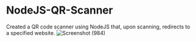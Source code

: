 # NodeJS-QR-Scanner
Created a QR code scanner using NodeJS that, upon scanning, redirects to a specified website.
![Screenshot (984)](https://github.com/SharvariMore/NodeJS-QR-Scanner/assets/83008601/aa26d389-11b3-4371-9976-02d9a76cee66)
